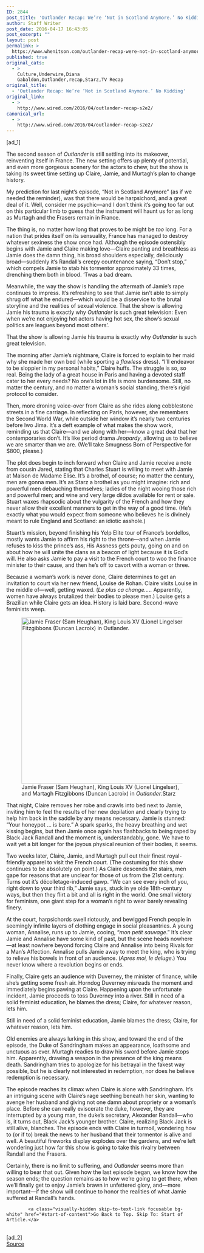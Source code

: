 ```yaml
---
ID: 2844
post_title: 'Outlander Recap: We’re ‘Not in Scotland Anymore.’ No Kidding'
author: Staff Writer
post_date: 2016-04-17 16:43:05
post_excerpt: ""
layout: post
permalink: >
  https://www.whenitson.com/outlander-recap-were-not-in-scotland-anymore-no-kidding/
published: true
original_cats:
  - >
    Culture,Underwire,Diana
    Gabaldon,Outlander,recap,Starz,TV Recap
original_title:
  - 'Outlander Recap: We’re ‘Not in Scotland Anymore.’ No Kidding'
original_link:
  - >
    http://www.wired.com/2016/04/outlander-recap-s2e2/
canonical_url:
  - >
    http://www.wired.com/2016/04/outlander-recap-s2e2/
---
```

 [ad_1]
<br><div id=""><p>The second season of <em>Outlander</em> is still settling into its makeover, reinventing itself in France. The new setting offers up plenty of potential, and even more gorgeous scenery for the actors to chew, but the show is taking its sweet time setting up Claire, Jamie, and Murtagh’s plan to change history. </p>
<p>My prediction for last night’s episode, “Not in Scotland Anymore” (as if we needed the reminder), was that there would be harpsichord, and a great deal of it. Well, consider me psychic—and I don’t think it’s going too far out on this particular limb to guess that the instrument will haunt us for as long as Murtagh and the Frasers remain in France. </p>
<p>The thing is, no matter how long that proves to be might be <em>too</em> long. For a nation that prides itself on its sensuality, France has managed to destroy whatever sexiness the show once had. Although the episode ostensibly begins with Jamie and Claire making love—Claire panting and breathless as Jamie does the damn thing, his broad shoulders especially, deliciously broad—suddenly it’s Randall’s creepy countenance saying, “Don’t stop,” which compels Jamie to stab his tormentor approximately 33 times, drenching them both in blood. ‘Twas a bad dream.</p>
<p>Meanwhile, the way the show is handling the aftermath of Jamie’s rape continues to impress. It’s refreshing to see that Jamie isn’t able to simply shrug off what he endured—which would be a disservice to the brutal storyline and the realities of sexual violence. That the show is allowing Jamie his trauma is exactly why <em>Outlander</em> is such great television: Even when we’re not enjoying hot actors having hot sex, the show’s sexual politics are leagues beyond most others’.</p>
<p data-js="fader" class="pullquote carve fader">
	That the show is allowing Jamie his trauma is exactly why <em>Outlander</em> is such great television.	<span class="attribution"/>
</p>

<p>The morning after Jamie’s nightmare, Claire is forced to explain to her maid why she made her own bed (while sporting a <em>flawless</em> dress). “I’ll endeavor to be sloppier in my personal habits,” Claire huffs. The struggle is so, so real. Being the lady of a great house in Paris and having a devoted staff cater to her every needs? No one’s lot in life is more burdensome. Still, no matter the century, and no matter a woman’s social standing, there’s rigid protocol to consider.</p>
<p>Then, more droning voice-over from Claire as she rides along cobblestone streets in a fine carriage. In reflecting on Paris, however, she remembers the Second World War, while outside her window it’s nearly two centuries before Iwo Jima. It’s a deft example of what makes the show work, reminding us that Claire—and we along with her—know a great deal that her contemporaries don’t. It’s like period drama <em>Jeopardy</em>, allowing us to believe we are smarter than we are. (We’ll take Smugness Born of Perspective for $800, please.)</p>
<p>The plot does begin to inch forward when Claire and Jamie receive a note from cousin Jared, stating that Charles Stuart is willing to meet with Jamie at Maison de Madame Elise. It’s a brothel, of course; no matter the century, men are gonna men. It’s as Starz a brothel as you might imagine: rich and powerful men debauching themselves; ladies of the night wooing those rich and powerful men; and wine and very large dildos available for rent or sale. Stuart waxes rhapsodic about the vulgarity of the French and how they never allow their excellent manners to get in the way of a good time. (He’s exactly what you would expect from someone who believes he is divinely meant to rule England and Scotland: an idiotic asshole.)</p>
<p>Stuart’s mission, beyond finishing his Yelp Elite tour of France’s bordellos, mostly wants Jamie to affirm his right to the throne—and when Jamie refuses to kiss the prince’s ass, His Assness gets pouty, going on and on about how he will unite the clans as a beacon of light because it is God’s will. He also asks Jamie to pay a visit to the French court to woo the finance minister to their cause, and then he’s off to cavort with a woman or three.</p>
<p>Because a woman’s work is never done, Claire determines to get an invitation to court via her new friend, Louise de Rohan. Claire visits Louise in the middle of—well, getting waxed. (<em>Le plus ca change…..</em> Apparently, women have always brutalized their bodies to please men.) Louise  gets a Brazilian while Claire gets an idea. History is laid bare. Second-wave feminists weep. </p>
<figure attachment_2004072="" class="wp-caption landscape alignnone  relative" data-js="fader"><a href="http://www.wired.com/wp-content/uploads/2016/04/Outlander3.jpg"><img src="http://www.whenitson.com/wp-content/uploads/2016/04/Outlander-Recap-Were-Not-in-Scotland-Anymore-No-Kidding.jpg" alt="Jamie Fraser (Sam Heughan), King Louis XV (Lionel Lingelser), and Martagh Fitzgibbons (Duncan Lacroix) in Outlander." width="582" height="437" class="size-default-top-art wp-image-2004072"/></a><figcaption class="wp-caption-text link-underline">Jamie Fraser (Sam Heughan), King Louis XV (Lionel Lingelser), and Martagh Fitzgibbons (Duncan Lacroix) in <em>Outlander</em>.<span class="credit link-underline-sm"><span aria-hidden="true" class="ui ui ui-photo inline-block ui-credit relative opacity-6 marg-r-sm marg-l-sm"/>Starz</span></figcaption></figure><p>That night, Claire removes her robe and crawls into bed next to Jamie, inviting him to feel the results of her new depilation and clearly trying to help him back in the saddle by any means necessary. Jamie is stunned: “Your honeypot … is bare.” A spark sparks, the heavy breathing and wet kissing begins, but then Jamie once again has flashbacks to being raped by Black Jack Randall and the moment is, understandably, gone. We have to wait yet a bit longer for the joyous physical reunion of their bodies, it seems.</p>
<p>Two weeks later, Claire, Jamie, and Murtagh pull out their finest royal-friendly apparel to visit the French court. (The costuming for this show continues to be absolutely on point.) As Claire descends the stairs, men gape for reasons that are unclear for those of us from the 21st century. Turns out it’s décolletage-induced gawp. “We can see every inch of you, right down to your third rib,” Jamie says, stuck in ye olde 18th-century ways, but then they flirt a bit and all is right in the world. One small victory for feminism, one giant step for a woman’s right to wear barely revealing finery. </p>
<p>At the court, harpsichords swell riotously, and bewigged French people in seemingly infinite layers of clothing engage in social pleasantries. A young woman, Annalise, runs up to Jamie, cooing, “<em>mon petit sauvage</em>.” It’s clear Jamie and Annalise have some kind of past, but the scene heads nowhere—at least nowhere beyond forcing Claire and Annalise into being Rivals for a Man’s Affection. Annalise pulls Jamie away to meet the king, who is trying to relieve his bowels in front of an audience. (<em>Apres moi, le deluge</em>.) You never know where a revolution begins or ends. </p>
<p>Finally, Claire gets an audience with Duverney, the minister of finance, while she’s getting some fresh air. Horndog Duverney misreads the moment and immediately begins pawing at Claire. Happening upon the unfortunate incident, Jamie proceeds to toss Duverney into a river. Still in need of a solid feminist education, he blames the dress; Claire, for whatever reason, lets him.</p>
<p data-js="fader" class="pullquote carve fader">
	Still in need of a solid feminist education, Jamie blames the dress; Claire, for whatever reason, lets him.	<span class="attribution"/>
</p>

<p>Old enemies are always lurking in this show, and toward the end of the episode, the Duke of Sandringham makes an appearance, loathsome and unctuous as ever. Murtagh readies to draw his sword before Jamie stops him. Apparently, drawing a weapon in the presence of the king means death. Sandringham tries to apologize for his betrayal in the fakest way possible, but he is clearly not interested in redemption, nor does he believe redemption is necessary.</p>
<p>The episode reaches its climax when Claire is alone with Sandringham. It’s an intriguing scene with Claire’s rage seething beneath her skin, wanting to avenge her husband and giving not one damn about propriety or a woman’s place. Before she can really eviscerate the duke, however, they are interrupted by a young man, the duke’s secretary, Alexander Randall—who is, it turns out, Black Jack’s younger brother. Claire, realizing Black Jack is still alive, blanches. The episode ends with Claire in turmoil, wondering how to (or if to) break the news to her husband that their tormentor is alive and well. A beautiful fireworks display explodes over the gardens, and we’re left wondering just how far this show is going to take this rivalry between Randall and the Frasers. </p>
<p>Certainly, there is no limit to suffering, and <em>Outlander</em> seems more than willing to bear that out. Given how the last episode began, we know how the season ends; the question remains as to how we’re going to get there, when we’ll finally get to enjoy Jamie’s brawn in unfettered glory, and—more important—if the show will continue to honor the realities of what Jamie suffered at Randall’s hands.  </p>

			<a class="visually-hidden skip-to-text-link focusable bg-white" href="#start-of-content">Go Back to Top. Skip To: Start of Article.</a>

			
</div>
<br>[ad_2]
<br><a href="http://www.wired.com/2016/04/outlander-recap-s2e2/">Source </a>